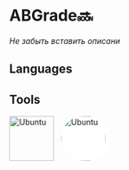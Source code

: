 # ABGrade🔜
*Не забыть вставить описани*
## Languages

## Tools
<img align="left" alt="Ubuntu" width="80px" style="padding-right:10px;" src="https://cdn.jsdelivr.net/gh/devicons/devicon@latest/icons/ubuntu/ubuntu-original-wordmark.svg" />
<img align="left" alt="Ubuntu" width="80px" style="padding-right:10px; background:white; border-radius:50px;" src="https://cdn.jsdelivr.net/gh/devicons/devicon@latest/icons/ubuntu/ubuntu-original-wordmark.svg" />

